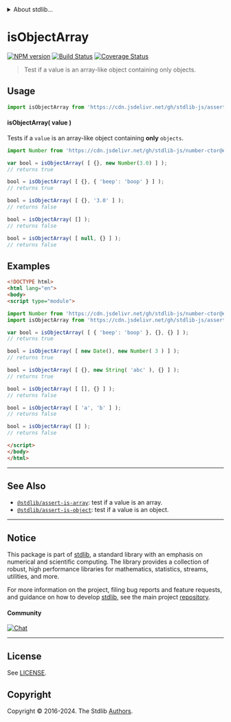 <!--

@license Apache-2.0

Copyright (c) 2018 The Stdlib Authors.

Licensed under the Apache License, Version 2.0 (the "License");
you may not use this file except in compliance with the License.
You may obtain a copy of the License at

   http://www.apache.org/licenses/LICENSE-2.0

Unless required by applicable law or agreed to in writing, software
distributed under the License is distributed on an "AS IS" BASIS,
WITHOUT WARRANTIES OR CONDITIONS OF ANY KIND, either express or implied.
See the License for the specific language governing permissions and
limitations under the License.

-->


<details>
  <summary>
    About stdlib...
  </summary>
  <p>We believe in a future in which the web is a preferred environment for numerical computation. To help realize this future, we've built stdlib. stdlib is a standard library, with an emphasis on numerical and scientific computation, written in JavaScript (and C) for execution in browsers and in Node.js.</p>
  <p>The library is fully decomposable, being architected in such a way that you can swap out and mix and match APIs and functionality to cater to your exact preferences and use cases.</p>
  <p>When you use stdlib, you can be absolutely certain that you are using the most thorough, rigorous, well-written, studied, documented, tested, measured, and high-quality code out there.</p>
  <p>To join us in bringing numerical computing to the web, get started by checking us out on <a href="https://github.com/stdlib-js/stdlib">GitHub</a>, and please consider <a href="https://opencollective.com/stdlib">financially supporting stdlib</a>. We greatly appreciate your continued support!</p>
</details>

# isObjectArray

[![NPM version][npm-image]][npm-url] [![Build Status][test-image]][test-url] [![Coverage Status][coverage-image]][coverage-url] <!-- [![dependencies][dependencies-image]][dependencies-url] -->

> Test if a value is an array-like object containing only objects.



<section class="usage">

## Usage

```javascript
import isObjectArray from 'https://cdn.jsdelivr.net/gh/stdlib-js/assert-is-object-array@v0.2.0-esm/index.mjs';
```

#### isObjectArray( value )

Tests if a `value` is an array-like object containing **only** `objects`.

<!-- eslint-disable no-new-wrappers, object-curly-newline -->

```javascript
import Number from 'https://cdn.jsdelivr.net/gh/stdlib-js/number-ctor@esm/index.mjs';

var bool = isObjectArray( [ {}, new Number(3.0) ] );
// returns true

bool = isObjectArray( [ {}, { 'beep': 'boop' } ] );
// returns true

bool = isObjectArray( [ {}, '3.0' ] );
// returns false

bool = isObjectArray( [] );
// returns false

bool = isObjectArray( [ null, {} ] );
// returns false
```

</section>

<!-- /.usage -->

<section class="examples">

## Examples

<!-- eslint-disable no-new-wrappers, object-curly-newline -->

<!-- eslint no-undef: "error" -->

```html
<!DOCTYPE html>
<html lang="en">
<body>
<script type="module">

import Number from 'https://cdn.jsdelivr.net/gh/stdlib-js/number-ctor@esm/index.mjs';
import isObjectArray from 'https://cdn.jsdelivr.net/gh/stdlib-js/assert-is-object-array@v0.2.0-esm/index.mjs';

var bool = isObjectArray( [ { 'beep': 'boop' }, {}, {} ] );
// returns true

bool = isObjectArray( [ new Date(), new Number( 3 ) ] );
// returns true

bool = isObjectArray( [ {}, new String( 'abc' ), {} ] );
// returns true

bool = isObjectArray( [ [], {} ] );
// returns false

bool = isObjectArray( [ 'a', 'b' ] );
// returns false

bool = isObjectArray( [] );
// returns false

</script>
</body>
</html>
```

</section>

<!-- /.examples -->

<!-- Section for related `stdlib` packages. Do not manually edit this section, as it is automatically populated. -->

<section class="related">

* * *

## See Also

-   <span class="package-name">[`@stdlib/assert-is-array`][@stdlib/assert/is-array]</span><span class="delimiter">: </span><span class="description">test if a value is an array.</span>
-   <span class="package-name">[`@stdlib/assert-is-object`][@stdlib/assert/is-object]</span><span class="delimiter">: </span><span class="description">test if a value is an object.</span>

</section>

<!-- /.related -->

<!-- Section for all links. Make sure to keep an empty line after the `section` element and another before the `/section` close. -->


<section class="main-repo" >

* * *

## Notice

This package is part of [stdlib][stdlib], a standard library with an emphasis on numerical and scientific computing. The library provides a collection of robust, high performance libraries for mathematics, statistics, streams, utilities, and more.

For more information on the project, filing bug reports and feature requests, and guidance on how to develop [stdlib][stdlib], see the main project [repository][stdlib].

#### Community

[![Chat][chat-image]][chat-url]

---

## License

See [LICENSE][stdlib-license].


## Copyright

Copyright &copy; 2016-2024. The Stdlib [Authors][stdlib-authors].

</section>

<!-- /.stdlib -->

<!-- Section for all links. Make sure to keep an empty line after the `section` element and another before the `/section` close. -->

<section class="links">

[npm-image]: http://img.shields.io/npm/v/@stdlib/assert-is-object-array.svg
[npm-url]: https://npmjs.org/package/@stdlib/assert-is-object-array

[test-image]: https://github.com/stdlib-js/assert-is-object-array/actions/workflows/test.yml/badge.svg?branch=v0.2.0
[test-url]: https://github.com/stdlib-js/assert-is-object-array/actions/workflows/test.yml?query=branch:v0.2.0

[coverage-image]: https://img.shields.io/codecov/c/github/stdlib-js/assert-is-object-array/main.svg
[coverage-url]: https://codecov.io/github/stdlib-js/assert-is-object-array?branch=main

<!--

[dependencies-image]: https://img.shields.io/david/stdlib-js/assert-is-object-array.svg
[dependencies-url]: https://david-dm.org/stdlib-js/assert-is-object-array/main

-->

[chat-image]: https://img.shields.io/gitter/room/stdlib-js/stdlib.svg
[chat-url]: https://app.gitter.im/#/room/#stdlib-js_stdlib:gitter.im

[stdlib]: https://github.com/stdlib-js/stdlib

[stdlib-authors]: https://github.com/stdlib-js/stdlib/graphs/contributors

[umd]: https://github.com/umdjs/umd
[es-module]: https://developer.mozilla.org/en-US/docs/Web/JavaScript/Guide/Modules

[deno-url]: https://github.com/stdlib-js/assert-is-object-array/tree/deno
[deno-readme]: https://github.com/stdlib-js/assert-is-object-array/blob/deno/README.md
[umd-url]: https://github.com/stdlib-js/assert-is-object-array/tree/umd
[umd-readme]: https://github.com/stdlib-js/assert-is-object-array/blob/umd/README.md
[esm-url]: https://github.com/stdlib-js/assert-is-object-array/tree/esm
[esm-readme]: https://github.com/stdlib-js/assert-is-object-array/blob/esm/README.md
[branches-url]: https://github.com/stdlib-js/assert-is-object-array/blob/main/branches.md

[stdlib-license]: https://raw.githubusercontent.com/stdlib-js/assert-is-object-array/main/LICENSE

<!-- <related-links> -->

[@stdlib/assert/is-array]: https://github.com/stdlib-js/assert-is-array/tree/esm

[@stdlib/assert/is-object]: https://github.com/stdlib-js/assert-is-object/tree/esm

<!-- </related-links> -->

</section>

<!-- /.links -->
